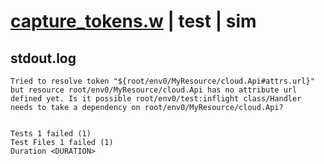 # [capture_tokens.w](../../../../../examples/tests/valid/capture_tokens.w) | test | sim

## stdout.log
```log
Tried to resolve token "${root/env0/MyResource/cloud.Api#attrs.url}" but resource root/env0/MyResource/cloud.Api has no attribute url defined yet. Is it possible root/env0/test:inflight class/Handler needs to take a dependency on root/env0/MyResource/cloud.Api?
 
 
Tests 1 failed (1)
Test Files 1 failed (1)
Duration <DURATION>
```

